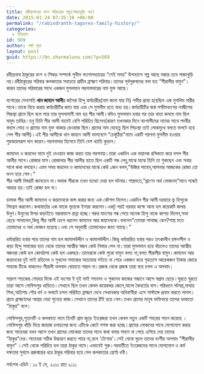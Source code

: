 ```yaml
---
title: রবীন্দ্রনাথের বংশ পরিচয়ের গল্প(গাজাখুড়ি নয়)
date: 2015-01-24 07:35:18 +06:00
permalink: "/rabindranth-tagores-family-history/"
categories:
  - ইতিহাস
id: 569
author: শর্মা লুনা
layout: post
guid: https://bn.sharmaluna.com/?p=569
---
```


রবীন্দ্রনাথ ঠাকুরের বংশ ও শিকড় সম্পর্কে সুনীল গংগোপধ্যায়ের “সেই সময়” উপন্যাসে গল্প আছে মজার তবে গাজাখুড়ি নয়।রবীঠাকুরের পরিবার কলকাতার সবচেয়ে প্রাচীন ব্রাক্ষ্মণ পরিবার।তাদের পূর্বপুরুষদের বলা হত “পীরালীর বামুন”।কারন তাদের পরিবারের সাথে একজন মুসলমান পরগনাদারের নাম যুক্ত আছে।

যশোরের সেনাপতি **খান জাহান আলী**র জনৈক হিন্দু কর্মচারীর(নাম জানা যায় নি) গভীর প্রনয় হয়েছিল এক মুসলিম নারীর সাথে।তাকে বিয়ে করায় কর্মচারীটির জাত যায় এবং সে মুসলীম হতে বাধ্য হয়।কর্মচারীটির জন্ম পশ্চীমবংগের নবদ্বীপের পিরল্যা গ্রামে ছিল বলে পরে তার মুসলামানী নাম হয় পীর আলী।যদিও মুসলমান হবার পর তার খাতা কলমে নাম ছিল মামুদ তাহির।তবু তিনি পীর আলী নামেই বেশি পরিচিত ছিলেন(কারণ তখনকার দিনে বাংগালীদের নামের সাথে পদবীর বদলে গোত্র ও গ্রামের নাম যুক্ত থাকার রেওয়াজ ছিল।গ্রামের নাম যেহেতু ছিল পিড়ল্যা তাই লোকমুখে বলতে ভলটে হয়ে গেল পীর আলী)।এই পীর আলীকে খান জাহান আলী ভালবেসে “চেঙ্গুঠিয়া”নামে একটি পরগনা মুসলীম হওয়ার পুরস্কারসরূপ দান করেন।পরগনাদার হিসেবে তিনি বেশ খ্যাতি কুড়ান।

কামদেব ও জয়দেব নামে দুই দেওয়ান কাজ করত তার পরগনায়।তারা একদিন এক ভয়ানক রসিকতা করে বসল পীর আলীর সাথে।রোজার মাস।রোজাদার পীর আলীর হাতে ছিল একটি গন্ধ লেবু,মাঝে মাঝে তিনি তা শুকছেন এবং সবার সাথে কথা বলছেন।এমন সময় জয়দেব ও কামদেবের মাঝে কেউ ১জন বলল,”উজির সাহেব,আপনার আজকের রোজা তো ভংগ হয়ে গেল।”  
পীর আলী বিষয়টি জানতেন না।অবাক পীরকে তখন ব্যাখ্যা দেয়া হল ঘটনার।শাস্ত্রমতে,”ঘ্রাণেন অর্ধ ভোজনম্”মানে গন্ধেই আহার হয়।তাই রোজা হল না।

চালাক পীর আলী কামদেব ও জয়দেবকে জব্দ করার জন্য এক কৌশল নিলেন।একদিন পীর আলী দরবারে ভু হিন্দুকে নিমন্ত্রন করলেন।কথাবার্তার এক ফাকে ভৃত্তকে ইসারা করলেন।একটু পরই দরবার কক্ষে আনা হল কয়েকটি জলন্ত উনুন।উনুনের উপর কড়াইতে গরুরমাংস রান্না হচ্ছে।গরুর মাংসের গন্ধ পেয়ে অনেক হিন্দু নাকে কাপড় দিলেন,সভা ছেড়ে পালালেন,কিন্তু পীর আলী চেপে ধরলেন কামদেব আর জয়দেবকে।বললেন”তোমরা পালাচ্ছ কেন?শাস্ত্র মতে তোমাদের ও অর্ধ ভোজন হয়েছে।এবং সে অনুযায়ী তোমাদেরও জাত গ্যাছে।”

ধর্মান্তরিত হবার পরে তাদের নাম হল জামালউদ্দীন ও কামালউদ্দীন।কিন্তু ধর্মান্তরিত হবার পরও তৎকালীন রক্ষনশীল ও কড়া হিন্দু সমাজের হাত থেকে তাদের আত্মীয় স্বজন কেউ নিস্তার পেল না।তারা মুসলমান হয়ে বাঁচলেও তাদের আত্মীয় স্বজনরা কেউ হল কোনঠাসা কেউ হল একঘরে।তাদেরকে কেউ পুরো বামুন বলত না,বলত পীরালীর বামুন।কামদেব আর জয়দেবের দুই ভাই রতিদেব ও সুখদেব সমাজের অত্যাচার সইতে না পেরে একজন করে গৃহত্যাগ আরেকজন টাকার জোরে সমাজে টিকে থাকলেও পীরালী অপবাদ ঘোচাতে পারল না।প্রজন্ম থেকে প্রজন্ম তারা বয়ে চলল এ অপবাদ।

সপ্তদশ শতকের গোড়ার দিকে এই বংশের ই দুই ভাই পন্চানন ও শুকদেব কাজের সন্ধানে আসে স্বগ্রাম ছেড়ে।ঘুরতে ঘুরতে তারা আসে গোবিন্দপুর খাড়িতে।সেখানে ছিল তখন কেবল কয়েকঘর জেলে,মালো কৈবর্তের বাস।পরিধানে পটবস্ত্র,মাথায় শিখা,অতিশয় গৌর বর্ন ও ললাটে চন্দন পরিহিত ব্রাক্ষ্মণ দেখে সেখানকার অধিবাসীরা এসে সাস্টাঙ্গে প্রনাম করতে লাগল।গ্রামে ব্রাক্ষ্মণদের আশ্রয় দেয়া পুন্যের কাজ।সেখানে তাদের ঠাঁই হয়ে গেল।তখন গ্রামের মানুষ ভক্তিভরে তাদের ডাকতো “ঠাকুর” বলে।

গোবিন্দপুর,সুতানটি ও কলকাতা নামে তিনটি গ্রাম জুড়ে ইংরেজরা তখন কেবল নতুন একটি শহরের পত্তন করেছে ।গোবিন্দপুর খাঁড়ি দিয়ে জাহাজ চলাচলের জন্য এটিকে কেটে পশস্ত করা হচ্ছে।গ্রামের লোকদের সাথে যোগাযোগ করার জন্য সাহেবরা যখন আসে তখন গ্রামের লোকেরা তাদের সাথে কথা বলার সাহস না পেয়ে এগিয়ে দেয় তাদের “ঠাকুর”দের।সাহেবরা সঠিক উচ্চারণ করতে পারে না,বলে ‘টেগোর’।সেই থেকে ঘুচল তাদের বংশীয় অপবাদ ”পীরালীর বামুন” ।সেই থেকে পরিচিত হল তারা ঠাকুর নামে।এভাবেই শুরু।পরবর্তীতে ইংরেজদের সাথে যোগাযোগ ও কর্ম দক্ষতার সুবাদে প্রজন্মান্তর ধরে ঠাকুর পরিবার হয়ে গেল কলকাতার শ্রেস্ঠ ধনী।

<div>সর্বশেষ এডিট : ১০ ই মে, ২০১১ রাত ৯:১১</div>
